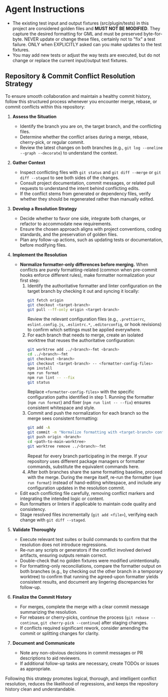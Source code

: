 # Agent Instructions
- The existing test input and output fixtures (src/plugin/tests) in this project are considered golden files and **MUST NOT BE MODIFIED**. They capture the desired formatting for GML and must be preserved byte-for-byte. NEVER update or change these files, certainly not to "fix" a test failure. ONLY when EXPLICITLY asked can you make updates to the test fixtures.
- You may add new tests or adjust the way tests are executed, but do not change or replace the current input/output text fixtures.

## Repository & Commit Conflict Resolution Strategy
To ensure smooth collaboration and maintain a healthy commit history, follow this structured process whenever you encounter merge, rebase, or commit conflicts within this repository:

1. **Assess the Situation**
   - Identify the branch you are on, the target branch, and the conflicting files.
   - Determine whether the conflict arises during a merge, rebase, cherry-pick, or regular commit.
   - Review the latest changes on both branches (e.g., `git log --oneline --graph --decorate`) to understand the context.

2. **Gather Context**
   - Inspect conflicting files with `git status` and `git diff --merge` or `git diff --staged` to see both sides of the changes.
   - Consult project documentation, commit messages, or related pull requests to understand the intent behind conflicting edits.
   - If the conflict stems from generated or dependency files, verify whether they should be regenerated rather than manually edited.

3. **Develop a Resolution Strategy**
   - Decide whether to favor one side, integrate both changes, or refactor to accommodate new requirements.
   - Ensure the chosen approach aligns with project conventions, coding standards, and the preservation of golden files.
   - Plan any follow-up actions, such as updating tests or documentation, before modifying files.

4. **Implement the Resolution**
   - **Normalize formatter-only differences before merging.** When conflicts are purely formatting-related (common when pre-commit hooks enforce different rules), make formatter normalization your first step:
     1. Identify the authoritative formatter and linter configuration on the target branch by checking it out and syncing it locally:
        ```bash
        git fetch origin
        git checkout <target-branch>
        git pull --ff-only origin <target-branch>
        ```
        Review the relevant configuration files (e.g., `.prettierrc`, `eslint.config.js`, `.eslintrc.*`, `.editorconfig`, or hook revisions) to confirm which settings must be applied everywhere.
     2. For each branch that needs to merge, create an isolated worktree that reuses the authoritative configuration:
        ```bash
        git worktree add ../<branch>-fmt <branch>
        cd ../<branch>-fmt
        git checkout <branch>
        git checkout <target-branch> -- <formatter-config-files>
        npm install
        npm run format
        npm run lint -- --fix
        git status
        ```
        Replace `<formatter-config-files>` with the specific configuration paths identified in step 1. Running the formatter (`npm run format`) and fixer (`npm run lint -- --fix`) ensures consistent whitespace and style.
     3. Commit and push the normalization for each branch so the merge sees consistent formatting:
        ```bash
        git add -A
        git commit -m "Normalize formatting with <target-branch> configuration"
        git push origin <branch>
        cd <path-to-main-worktree>
        git worktree remove ../<branch>-fmt
        ```
        Repeat for every branch participating in the merge. If your repository uses different package managers or formatter commands, substitute the equivalent commands here.
     4. After both branches share the same formatting baseline, proceed with the merge. During the merge itself, re-run the formatter (`npm run format`) instead of hand-editing whitespace, and include any configuration updates in the resolution commit.
   - Edit each conflicting file carefully, removing conflict markers and integrating the intended logic or content.
   - Run formatters or linters if applicable to maintain code quality and consistency.
   - Stage resolved files incrementally (`git add <file>`), verifying each change with `git diff --staged`.

5. **Validate Thoroughly**
   - Execute relevant test suites or build commands to confirm that the resolution does not introduce regressions.
   - Re-run any scripts or generators if the conflict involved derived artifacts, ensuring outputs remain correct.
   - Double-check that no golden fixtures were modified unintentionally.
   - For formatting-only reconciliations, compare the formatter output on both branches (e.g., by checking out the other branch in a temporary worktree) to confirm that running the agreed-upon formatter yields consistent results, and document any lingering discrepancies for follow-up.

6. **Finalize the Commit History**
   - For merges, complete the merge with a clear commit message summarizing the resolution.
   - For rebases or cherry-picks, continue the process (`git rebase --continue`, `git cherry-pick --continue`) after staging changes.
   - If conflicts required significant rework, consider amending the commit or splitting changes for clarity.

7. **Document and Communicate**
   - Note any non-obvious decisions in commit messages or PR descriptions to aid reviewers.
   - If additional follow-up tasks are necessary, create TODOs or issues as appropriate.

Following this strategy promotes logical, thorough, and intelligent conflict resolution, reduces the likelihood of regressions, and keeps the repository history clean and understandable.
